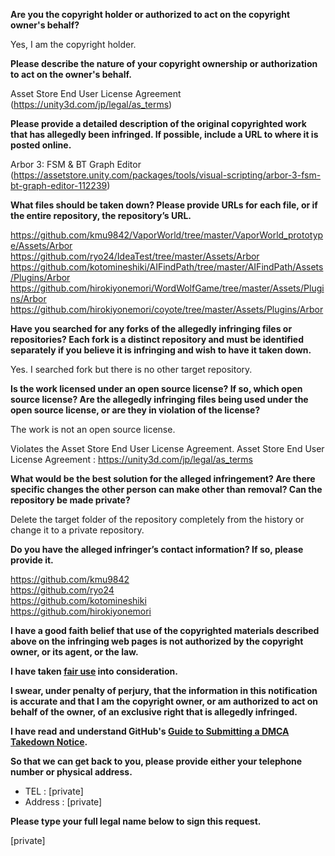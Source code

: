 **Are you the copyright holder or authorized to act on the copyright owner's behalf?**

Yes, I am the copyright holder.

**Please describe the nature of your copyright ownership or authorization to act on the owner's behalf.**

Asset Store End User License Agreement (https://unity3d.com/jp/legal/as_terms)

**Please provide a detailed description of the original copyrighted work that has allegedly been infringed. If possible, include a URL to where it is posted online.**

Arbor 3: FSM & BT Graph Editor (https://assetstore.unity.com/packages/tools/visual-scripting/arbor-3-fsm-bt-graph-editor-112239)

**What files should be taken down? Please provide URLs for each file, or if the entire repository, the repository’s URL.**

https://github.com/kmu9842/VaporWorld/tree/master/VaporWorld_prototype/Assets/Arbor  
https://github.com/ryo24/IdeaTest/tree/master/Assets/Arbor  
https://github.com/kotomineshiki/AIFindPath/tree/master/AIFindPath/Assets/Plugins/Arbor  
https://github.com/hirokiyonemori/WordWolfGame/tree/master/Assets/Plugins/Arbor  
https://github.com/hirokiyonemori/coyote/tree/master/Assets/Plugins/Arbor  

**Have you searched for any forks of the allegedly infringing files or repositories? Each fork is a distinct repository and must be identified separately if you believe it is infringing and wish to have it taken down.**

Yes. I searched fork but there is no other target repository.

**Is the work licensed under an open source license? If so, which open source license? Are the allegedly infringing files being used under the open source license, or are they in violation of the license?**

The work is not an open source license.

Violates the Asset Store End User License Agreement.
Asset Store End User License Agreement : https://unity3d.com/jp/legal/as_terms

**What would be the best solution for the alleged infringement? Are there specific changes the other person can make other than removal? Can the repository be made private?**

Delete the target folder of the repository completely from the history or change it to a private repository.

**Do you have the alleged infringer’s contact information? If so, please provide it.**

https://github.com/kmu9842  
https://github.com/ryo24  
https://github.com/kotomineshiki  
https://github.com/hirokiyonemori  

**I have a good faith belief that use of the copyrighted materials described above on the infringing web pages is not authorized by the copyright owner, or its agent, or the law.**

**I have taken <a href="https://www.lumendatabase.org/topics/22">fair use</a> into consideration.**

**I swear, under penalty of perjury, that the information in this notification is accurate and that I am the copyright owner, or am authorized to act on behalf of the owner, of an exclusive right that is allegedly infringed.**

**I have read and understand GitHub's <a href="https://help.github.com/articles/guide-to-submitting-a-dmca-takedown-notice/">Guide to Submitting a DMCA Takedown Notice</a>.**

**So that we can get back to you, please provide either your telephone number or physical address.**

* TEL : [private]  
* Address : [private]  

**Please type your full legal name below to sign this request.**

[private]
